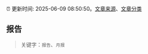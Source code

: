:alarm_clock: 更新时间: 2025-06-09 08:50:50。[文章来源](/README.md)、[文章分类](/TAGS.md)

## 报告


> 关键字：`报告`、`月报`



